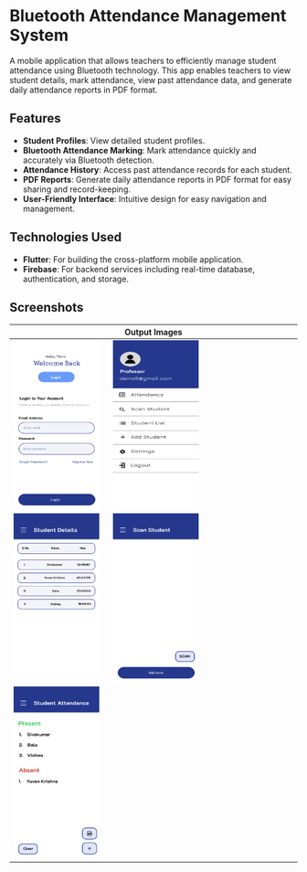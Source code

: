 # Bluetooth Attendance Management System

A mobile application that allows teachers to efficiently manage student attendance using Bluetooth technology. This app enables teachers to view student details, mark attendance, view past attendance data, and generate daily attendance reports in PDF format.

## Features

- **Student Profiles**: View detailed student profiles.
- **Bluetooth Attendance Marking**: Mark attendance quickly and accurately via Bluetooth detection.
- **Attendance History**: Access past attendance records for each student.
- **PDF Reports**: Generate daily attendance reports in PDF format for easy sharing and record-keeping.
- **User-Friendly Interface**: Intuitive design for easy navigation and management.

## Technologies Used

- **Flutter**: For building the cross-platform mobile application.
- **Firebase**: For backend services including real-time database, authentication, and storage.

## Screenshots

| Output Images                                   |
|------------------------------------------------|
| <img src="screenshots/img1.png" width="150" height="300" style="margin-right: 20px; display: inline-block;"> <img src="screenshots/img2.png" width="150" height="300" style="margin-right: 20px; display: inline-block;"> <img src="screenshots/img3.png" width="150" height="300" style="margin-right: 20px; display: inline-block;"> <img src="screenshots/img4.png" width="150" height="300" style="margin-right: 20px; display: inline-block;"> <img src="screenshots/img5.png" width="150" height="300" style="display: inline-block;"> |






